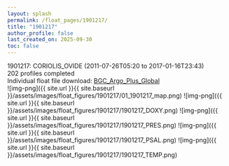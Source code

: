 ```yaml
---
layout: splash
permalink: /float_pages/1901217/
title: "1901217"
author_profile: false
last_created_on: 2025-09-30
toc: false
---
```

 
1901217: CORIOLIS_OVIDE (2011-07-26T05:20 to 2017-01-16T23:43)\
202 profiles completed\
Individual float file download: [BGC_Argo_Plus_Global](https://ftp.soest.hawaii.edu/bgc_argo_plus/Individual_Floats/outliers_removed/1901217_Sprof_processed.nc)\
![img-png]({{ site.url }}{{ site.baseurl }}/assets/images/float_figures/1901217/01_1901217_map.png)
![img-png]({{ site.url }}{{ site.baseurl }}/assets/images/float_figures/1901217/1901217_DOXY.png)
![img-png]({{ site.url }}{{ site.baseurl }}/assets/images/float_figures/1901217/1901217_PRES.png)
![img-png]({{ site.url }}{{ site.baseurl }}/assets/images/float_figures/1901217/1901217_PSAL.png)
![img-png]({{ site.url }}{{ site.baseurl }}/assets/images/float_figures/1901217/1901217_TEMP.png)
